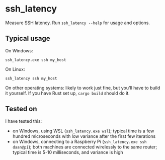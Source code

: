 # ssh_latency
Measure SSH latency. Run `ssh_latency --help` for usage and options.

## Typical usage
On Windows:
```
ssh_latency.exe ssh my_host
```

On Linux:
```
ssh_latency ssh my_host
```

On other operating systems: likely to work just fine, but you'll have to build it yourself.
If you have Rust set up, `cargo build` should do it.

## Tested on
I have tested this:
- on Windows, using WSL (`ssh_latency.exe wsl`); typical time is a few hundred microseconds with low variance after the first few iterations
- on Windows, connecting to a Raspberry Pi (`ssh_latency.exe ssh daan@pi`); both machines are connected wirelessly to the same router; typical time is 5-10 milliseconds, and variance is high
